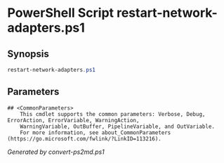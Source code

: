 # PowerShell Script restart-network-adapters.ps1

## Synopsis
```powershell
restart-network-adapters.ps1 

```

## Parameters

```
## <CommonParameters>
    This cmdlet supports the common parameters: Verbose, Debug, ErrorAction, ErrorVariable, WarningAction, 
    WarningVariable, OutBuffer, PipelineVariable, and OutVariable.
    For more information, see about_CommonParameters (https://go.microsoft.com/fwlink/?LinkID=113216).
```

*Generated by convert-ps2md.ps1*
